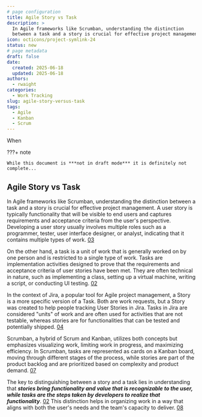 ```yaml
---
# page configuration
title: Agile Story vs Task
description: >
  In Agile frameworks like Scrumban, understanding the distinction 
  between a task and a story is crucial for effective project management.
icon: octicons/project-symlink-24
status: new
# page metadata
draft: false
date:
  created: 2025-06-18
  updated: 2025-06-18
authors:
  - rwaight
categories:
  - Work Tracking
slug: agile-story-versus-task
tags:
  - Agile
  - Kanban
  - Scrum
---
```


<!---  # Agile Story vs Task  --->
<!---  from: https://search.brave.com/search?q=agile+scrumban+task+versus+story&source=web&conversation=9141f61c3f05360c35dc80&summary=1  --->

When 

???+ note

    While this document is ***not in draft mode*** it is definitely not complete...

## Agile Story vs Task

In Agile frameworks like Scrumban, understanding the distinction between a task and a story is crucial for effective project management. A user story is typically functionality that will be visible to end users and captures requirements and acceptance criteria from the user's perspective. Developing a user story usually involves multiple roles such as a programmer, tester, user interface designer, or analyst, indicating that it contains multiple types of work. [03][03]

On the other hand, a task is a unit of work that is generally worked on by one person and is restricted to a single type of work. Tasks are implementation activities designed to prove that the requirements and acceptance criteria of user stories have been met. They are often technical in nature, such as implementing a class, setting up a virtual machine, writing a script, or conducting UI testing. [02][02]

In the context of Jira, a popular tool for Agile project management, a Story is a more specific version of a Task. Both are work requests, but a Story was created to help people tracking User Stories in Jira. Tasks in Jira are considered "units" of work and are often used for activities that are not testable, whereas stories are for functionalities that can be tested and potentially shipped. [04][04]

Scrumban, a hybrid of Scrum and Kanban, utilizes both concepts but emphasizes visualizing work, limiting work in progress, and maximizing efficiency. In Scrumban, tasks are represented as cards on a Kanban board, moving through different stages of the process, while stories are part of the product backlog and are prioritized based on complexity and product demand. [07][07]

The key to distinguishing between a story and a task lies in understanding that ***stories bring functionality and value that is recognizable to the user, while tasks are the steps taken by developers to realize that functionality***. [02][02] This distinction helps in organizing work in a way that aligns with both the user's needs and the team's capacity to deliver. [08][08]


<!--- ## End --->

[00]: https://search.brave.com/search?q=agile+scrumban+task+versus+story&source=web&conversation=9141f61c3f05360c35dc80&summary=1
[01]: https://www.atlassian.com/agile/project-management/scrumban
[02]: https://www.reddit.com/r/scrum/comments/13gjmed/how_do_you_decide_what_is_a_user_story_and_what/
[03]: https://www.mountaingoatsoftware.com/blog/the-difference-between-a-story-and-a-task
[04]: https://pm.stackexchange.com/questions/25807/user-story-versus-task-in-jira
[05]: https://www.atlassian.com/agile/kanban/kanban-vs-scrum
[06]: https://www.scrum.org/forum/scrum-forum/30998/story-versus-task
[07]: https://asana.com/resources/scrumban
[08]: https://extremeuncertainty.com/agile-story-vs-task-how-to-use-them/
[09]: https://www.aha.io/roadmapping/guide/agile/themes-vs-epics-vs-stories-vs-tasks

<!--- [999]: https://asana.com/resources/what-is-scrum --->
